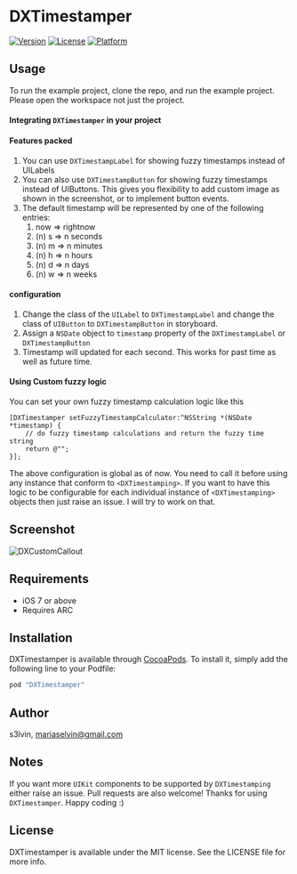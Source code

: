 # DXTimestamper

[![Version](https://img.shields.io/cocoapods/v/DXTimestamper.svg?style=flat)](http://cocoapods.org/pods/DXTimestamper)
[![License](https://img.shields.io/cocoapods/l/DXTimestamper.svg?style=flat)](http://cocoapods.org/pods/DXTimestamper)
[![Platform](https://img.shields.io/cocoapods/p/DXTimestamper.svg?style=flat)](http://cocoapods.org/pods/DXTimestamper)

## Usage

To run the example project, clone the repo, and run the example project. Please open the workspace not just the project.

#### Integrating `DXTimestamper` in your project

#### Features packed
1. You can use `DXTimestampLabel` for showing fuzzy timestamps instead of UILabels
2. You can also use `DXTimestampButton` for showing fuzzy timestamps instead of UIButtons. This gives you flexibility to add custom image as shown in the screenshot, or to implement button events.
3. The default timestamp will be represented by one of the following entries:
    1. now => rightnow
    2. (n) s => n seconds
    3. (n) m => n minutes
    4. (n) h => n hours
    5. (n) d => n days
    6. (n) w => n weeks

#### configuration

1. Change the class of the `UILabel` to `DXTimestampLabel` and change the class of `UIButton` to `DXTimestampButton` in storyboard. 
2. Assign a `NSDate` object to `timestamp` property of the `DXTimestampLabel` or `DXTimestampButton`
3. Timestamp will updated for each second. This works for past time as well as future time.

#### Using Custom fuzzy logic

You can set your own fuzzy timestamp calculation logic like this

    [DXTimestamper setFuzzyTimestampCalculator:^NSString *(NSDate *timestamp) {
        // do fuzzy timestamp calculations and return the fuzzy time string
        return @"";
    }];
  
The above configuration is global as of now. You need to call it before using any instance that conform to `<DXTimestamping>`. If you want to have this logic to be configurable for each individual instance of `<DXTimestamping>` objects then just raise an issue. I will try to work on that.

## Screenshot

![DXCustomCallout](http://s26.postimg.org/smgiqhmw9/Timestamp.gif)

## Requirements

* iOS 7 or above
* Requires ARC

## Installation

DXTimestamper is available through [CocoaPods](http://cocoapods.org). To install
it, simply add the following line to your Podfile:

```ruby
pod "DXTimestamper"
```

## Author

s3lvin, mariaselvin@gmail.com

## Notes

If you want more `UIKit` components to be supported by `DXTimestamping` either raise an issue. Pull requests are also welcome! Thanks for using `DXTimestamper`. Happy coding :)

## License

DXTimestamper is available under the MIT license. See the LICENSE file for more info.
